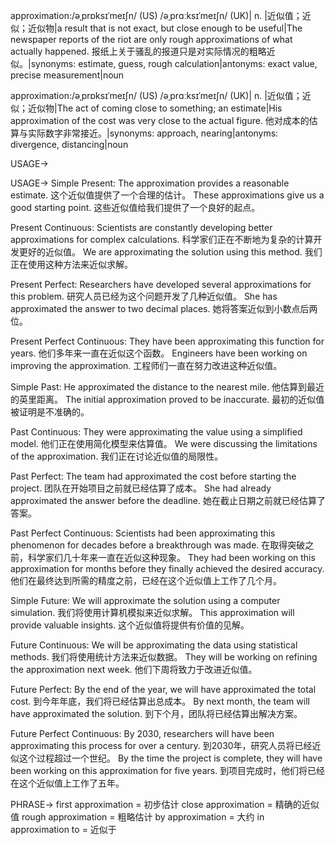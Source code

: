 approximation:/əˌprɒksɪˈmeɪʃn/ (US) /əˌprɑːksɪˈmeɪʃn/ (UK)| n. |近似值；近似；近似物|a result that is not exact, but close enough to be useful|The newspaper reports of the riot are only rough approximations of what actually happened.  报纸上关于骚乱的报道只是对实际情况的粗略近似。|synonyms: estimate, guess, rough calculation|antonyms: exact value, precise measurement|noun

approximation:/əˌprɒksɪˈmeɪʃn/ (US) /əˌprɑːksɪˈmeɪʃn/ (UK)| n. |近似值；近似；近似物|The act of coming close to something; an estimate|His approximation of the cost was very close to the actual figure. 他对成本的估算与实际数字非常接近。|synonyms: approach, nearing|antonyms: divergence, distancing|noun


USAGE->

USAGE->
Simple Present:
The approximation provides a reasonable estimate.  这个近似值提供了一个合理的估计。
These approximations give us a good starting point. 这些近似值给我们提供了一个良好的起点。

Present Continuous:
Scientists are constantly developing better approximations for complex calculations. 科学家们正在不断地为复杂的计算开发更好的近似值。
We are approximating the solution using this method. 我们正在使用这种方法来近似求解。

Present Perfect:
Researchers have developed several approximations for this problem. 研究人员已经为这个问题开发了几种近似值。
She has approximated the answer to two decimal places. 她将答案近似到小数点后两位。

Present Perfect Continuous:
They have been approximating this function for years. 他们多年来一直在近似这个函数。
Engineers have been working on improving the approximation. 工程师们一直在努力改进这种近似值。

Simple Past:
He approximated the distance to the nearest mile. 他估算到最近的英里距离。
The initial approximation proved to be inaccurate. 最初的近似值被证明是不准确的。

Past Continuous:
They were approximating the value using a simplified model. 他们正在使用简化模型来估算值。
We were discussing the limitations of the approximation. 我们正在讨论近似值的局限性。

Past Perfect:
The team had approximated the cost before starting the project.  团队在开始项目之前就已经估算了成本。
She had already approximated the answer before the deadline.  她在截止日期之前就已经估算了答案。

Past Perfect Continuous:
Scientists had been approximating this phenomenon for decades before a breakthrough was made. 在取得突破之前，科学家们几十年来一直在近似这种现象。
They had been working on this approximation for months before they finally achieved the desired accuracy. 他们在最终达到所需的精度之前，已经在这个近似值上工作了几个月。

Simple Future:
We will approximate the solution using a computer simulation. 我们将使用计算机模拟来近似求解。
This approximation will provide valuable insights. 这个近似值将提供有价值的见解。

Future Continuous:
We will be approximating the data using statistical methods. 我们将使用统计方法来近似数据。
They will be working on refining the approximation next week. 他们下周将致力于改进近似值。

Future Perfect:
By the end of the year, we will have approximated the total cost. 到今年年底，我们将已经估算出总成本。
By next month, the team will have approximated the solution. 到下个月，团队将已经估算出解决方案。

Future Perfect Continuous:
By 2030, researchers will have been approximating this process for over a century. 到2030年，研究人员将已经近似这个过程超过一个世纪。
By the time the project is complete, they will have been working on this approximation for five years. 到项目完成时，他们将已经在这个近似值上工作了五年。


PHRASE->
first approximation = 初步估计
close approximation = 精确的近似值
rough approximation = 粗略估计
by approximation = 大约
in approximation to = 近似于


